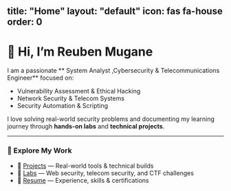 title: "Home"
layout: "default"
icon: fas fa-house
order: 0
---

# 👋 Hi, I’m Reuben Mugane

I am a passionate ** System Analyst ,Cybersecurity & Telecommunications Engineer** focused on:
- Vulnerability Assessment & Ethical Hacking  
- Network Security & Telecom Systems  
- Security Automation & Scripting  

I love solving real-world security problems and documenting my learning journey through **hands-on labs** and **technical projects**.

---

### 🚀 Explore My Work
- 🔹 [Projects](/projects) — Real-world tools & technical builds
- 🔹 [Labs](/labs) — Web security, telecom security, and CTF challenges
- 🔹 [Resume](/resume) — Experience, skills & certifications
